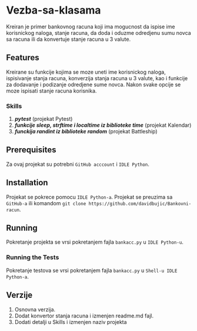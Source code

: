 # Vezba-sa-klasama

Kreiran je primer bankovnog racuna koji ima mogucnost da ispise ime korisnickog naloga, stanje racuna, da doda i oduzme odredjenu sumu novca sa racuna ili da konvertuje stanje racuna u 3 valute.

## Features
Kreirane su funkcije kojima se moze uneti ime korisnickog naloga, ispisivanje stanja racuna, konverzija stanja racuna u 3 valute, kao i funkcije za dodavanje i podizanje odredjene sume novca. Nakon svake opcije se moze ispisati stanje racuna korisnika.

### Skills
1. ***pytest*** (projekat Pytest)
2. ***funkcije sleep, strftime i localtime iz biblioteke time*** (projekat Kalendar)
3. ***funckija randint iz biblioteke random*** (projekat Battleship)

## Prerequisites
Za ovaj projekat su potrebni `GitHub acccount` i `IDLE Python`.

## Installation
Projekat se pokrece pomocu `IDLE Python-a`. Projekat se preuzima sa `GitHub-a` ili komandom `git clone https://github.com/davidbujic/Bankovni-racun`.

## Running
Pokretanje projekta se vrsi pokretanjem fajla `bankacc.py` u `IDLE Python-u`.

### Running the Tests
Pokretanje testova se vrsi pokretanjem fajla `bankacc.py` u `Shell-u IDLE Python-a`.

## Verzije
1. Osnovna verzija.
2. Dodat konvertor stanja racuna i izmenjen readme.md fajl.
3. Dodati detalji u Skills i izmenjen naziv projekta
